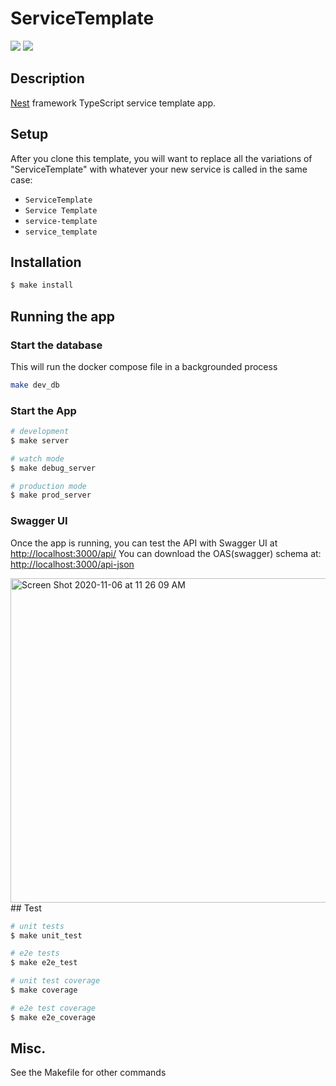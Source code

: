 # ServiceTemplate
<a href="https://codeclimate.com/repos/5fa587adbb48fb3c68005285/maintainability"><img src="https://api.codeclimate.com/v1/badges/9fa1a1b132d225bbea0c/maintainability" /></a>
<a href="https://codeclimate.com/repos/5fa587adbb48fb3c68005285/test_coverage"><img src="https://api.codeclimate.com/v1/badges/9fa1a1b132d225bbea0c/test_coverage" /></a>
## Description

[Nest](https://github.com/nestjs/nest) framework TypeScript service template app.

## Setup
After you clone this template, you will want to replace all the variations of "ServiceTemplate" with whatever your new service is called in the same case:
 - `ServiceTemplate`
 - `Service Template`
 - `service-template`
 - `service_template`

## Installation

```bash
$ make install
```

## Running the app
### Start the database
This will run the docker compose file in a backgrounded process

```bash
make dev_db
```

### Start the App
```bash
# development
$ make server

# watch mode
$ make debug_server

# production mode
$ make prod_server
```

### Swagger UI
Once the app is running, you can test the API with Swagger UI at [http://localhost:3000/api/](http://localhost:3000/api/)
You can download the OAS(swagger) schema at: [http://localhost:3000/api-json](http://localhost:3000/api-json)

<img width="519" alt="Screen Shot 2020-11-06 at 11 26 09 AM" src="https://user-images.githubusercontent.com/1145493/98396165-ebaea400-2022-11eb-87b9-90aa048545dc.png">
## Test

```bash
# unit tests
$ make unit_test

# e2e tests
$ make e2e_test

# unit test coverage
$ make coverage

# e2e test coverage
$ make e2e_coverage
```
## Misc.
See the Makefile for other commands
